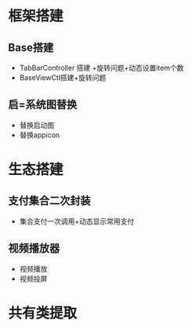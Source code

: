# 框架搭建
## Base搭建
 -  TabBarController 搭建 +旋转问题+动态设置item个数
 -  BaseViewCtl搭建+旋转问题
## 启=系统图替换
 - 替换启动图
 - 替换appicon

# 生态搭建
## 支付集合二次封装
- 集合支付一次调用+动态显示常用支付
## 视频播放器
- 视频播放
- 视频投屏

# 共有类提取




<!--
**YoSwiftKing/YoSwiftKing** is a ✨ _special_ ✨ repository because its `README.md` (this file) appears on your GitHub profile.

Here are some ideas to get you started:

- 🔭 I’m currently working on ...
- 🌱 I’m currently learning ...
- 👯 I’m looking to collaborate on ...
- 🤔 I’m looking for help with ...
- 💬 Ask me about ...
- 📫 How to reach me: ...
- 😄 Pronouns: ...
- ⚡ Fun fact: ...
-->
